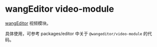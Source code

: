 # wangEditor video-module

[wangEditor](https://www.wangeditor.com/v5/) 视频模块。

具体使用，可参考 packages/editor 中关于 `@wangeditor/video-module` 的代码。
